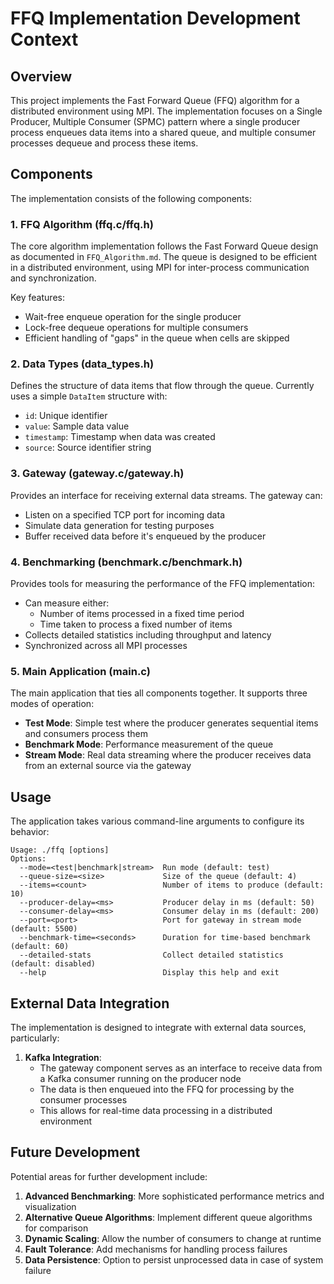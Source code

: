 # FFQ Implementation Development Context

## Overview

This project implements the Fast Forward Queue (FFQ) algorithm for a distributed environment using MPI. The implementation focuses on a Single Producer, Multiple Consumer (SPMC) pattern where a single producer process enqueues data items into a shared queue, and multiple consumer processes dequeue and process these items.

## Components

The implementation consists of the following components:

### 1. FFQ Algorithm (ffq.c/ffq.h)

The core algorithm implementation follows the Fast Forward Queue design as documented in `FFQ_Algorithm.md`. The queue is designed to be efficient in a distributed environment, using MPI for inter-process communication and synchronization.

Key features:
- Wait-free enqueue operation for the single producer
- Lock-free dequeue operations for multiple consumers
- Efficient handling of "gaps" in the queue when cells are skipped

### 2. Data Types (data_types.h)

Defines the structure of data items that flow through the queue. Currently uses a simple `DataItem` structure with:
- `id`: Unique identifier
- `value`: Sample data value
- `timestamp`: Timestamp when data was created
- `source`: Source identifier string

### 3. Gateway (gateway.c/gateway.h)

Provides an interface for receiving external data streams. The gateway can:
- Listen on a specified TCP port for incoming data
- Simulate data generation for testing purposes
- Buffer received data before it's enqueued by the producer

### 4. Benchmarking (benchmark.c/benchmark.h)

Provides tools for measuring the performance of the FFQ implementation:
- Can measure either:
  - Number of items processed in a fixed time period
  - Time taken to process a fixed number of items
- Collects detailed statistics including throughput and latency
- Synchronized across all MPI processes

### 5. Main Application (main.c)

The main application that ties all components together. It supports three modes of operation:
- **Test Mode**: Simple test where the producer generates sequential items and consumers process them
- **Benchmark Mode**: Performance measurement of the queue
- **Stream Mode**: Real data streaming where the producer receives data from an external source via the gateway

## Usage

The application takes various command-line arguments to configure its behavior:

```
Usage: ./ffq [options]
Options:
  --mode=<test|benchmark|stream>  Run mode (default: test)
  --queue-size=<size>             Size of the queue (default: 4)
  --items=<count>                 Number of items to produce (default: 10)
  --producer-delay=<ms>           Producer delay in ms (default: 50)
  --consumer-delay=<ms>           Consumer delay in ms (default: 200)
  --port=<port>                   Port for gateway in stream mode (default: 5500)
  --benchmark-time=<seconds>      Duration for time-based benchmark (default: 60)
  --detailed-stats                Collect detailed statistics (default: disabled)
  --help                          Display this help and exit
```

## External Data Integration

The implementation is designed to integrate with external data sources, particularly:

1. **Kafka Integration**:
   - The gateway component serves as an interface to receive data from a Kafka consumer running on the producer node
   - The data is then enqueued into the FFQ for processing by the consumer processes
   - This allows for real-time data processing in a distributed environment

## Future Development

Potential areas for further development include:

1. **Advanced Benchmarking**: More sophisticated performance metrics and visualization
2. **Alternative Queue Algorithms**: Implement different queue algorithms for comparison
3. **Dynamic Scaling**: Allow the number of consumers to change at runtime
4. **Fault Tolerance**: Add mechanisms for handling process failures
5. **Data Persistence**: Option to persist unprocessed data in case of system failure 